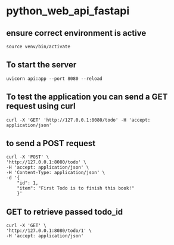 # python_web_api_fastapi


## ensure correct environment is active

```
source venv/bin/activate

```

## To start the server 

```
uvicorn api:app --port 8080 --reload
```

## To test the application you can send a GET request using curl

```
curl -X 'GET' 'http://127.0.0.1:8080/todo' -H 'accept: application/json'
```

## to send a POST request

```
curl -X 'POST' \
'http://127.0.0.1:8080/todo' \
-H 'accept: application/json' \
-H 'Content-Type: application/json' \
-d '{
    "id": 1,
    "item": "First Todo is to finish this book!"
    }'
```

## GET to retrieve passed todo_id

```
curl -X 'GET' \
'http://127.0.0.1:8080/todo/1' \
-H 'accept: application/json'
```

